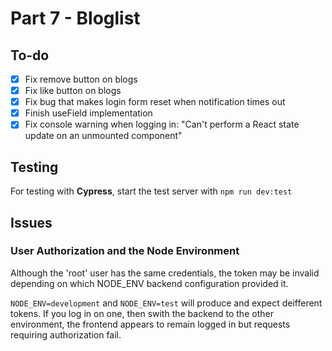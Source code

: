 # Part 7 - Bloglist

## To-do
- [x] Fix remove button on blogs
- [x] Fix like button on blogs
- [x] Fix bug that makes login form reset when notification times out
- [x] Finish useField implementation
- [x] Fix console warning when logging in: "Can't perform a React state update on an unmounted component"

## Testing
For testing with **Cypress**, start the test server with `npm run dev:test`

## Issues

### User Authorization and the Node Environment
Although the 'root' user has the same credentials, the token may be invalid depending on which NODE_ENV backend configuration provided it.

`NODE_ENV=development` and `NODE_ENV=test` will produce and expect deifferent tokens. If you log in on one, then swith the backend to the other environment, the frontend appears to remain logged in but requests requiring authorization fail.